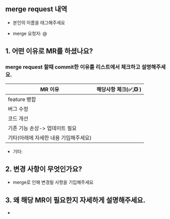 ## merge request 내역

- 본인의 이름을 태그해주세요 
 * merge 요청자: @



## 1. 어떤 이유로 MR를 하셨나요?

###  merge request 할때 commit한 이유를 리스트에서 체크하고 설명해주세요.


| MR 이유 | 해당사항 체크(✅,❎ ) |
| ------ | ------ |
| feature 병합 |  |
| 버그 수정 |  |
| 코드 개선 |  |
| 기존 기능 손상-> 업데이트 필요 |  |
| 기타(아래에 자세한 내용 기입해주세요) |  |

- 기타: 


## 2. 변경 사항이 무엇인가요?

- merge로 인해 변경될 사항을 기입해주세요


## 3. 왜 해당 MR이 필요한지 자세하게 설명해주세요.

-